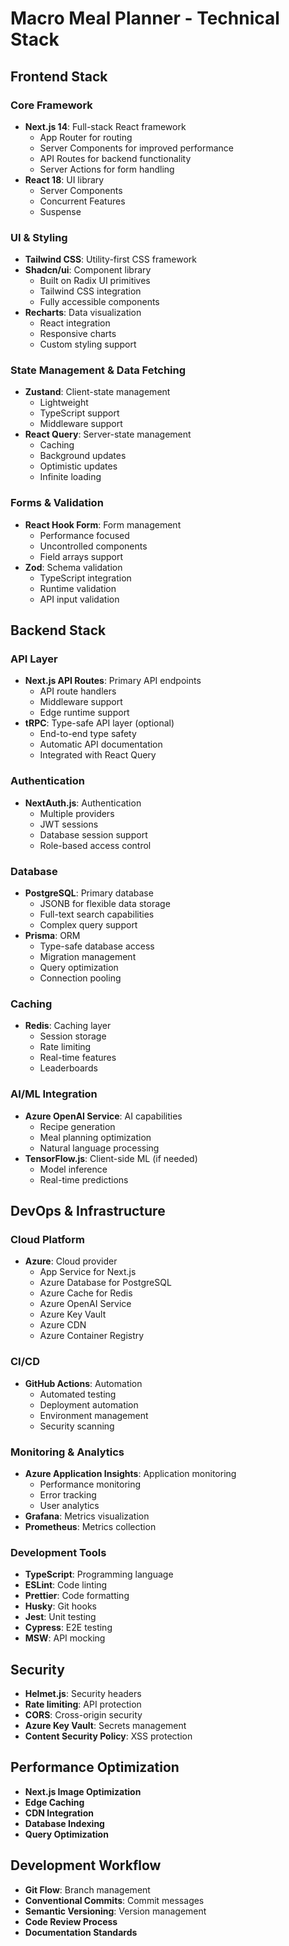 # Macro Meal Planner - Technical Stack

## Frontend Stack

### Core Framework
- **Next.js 14**: Full-stack React framework
  - App Router for routing
  - Server Components for improved performance
  - API Routes for backend functionality
  - Server Actions for form handling
- **React 18**: UI library
  - Server Components
  - Concurrent Features
  - Suspense

### UI & Styling
- **Tailwind CSS**: Utility-first CSS framework
- **Shadcn/ui**: Component library
  - Built on Radix UI primitives
  - Tailwind CSS integration
  - Fully accessible components
- **Recharts**: Data visualization
  - React integration
  - Responsive charts
  - Custom styling support

### State Management & Data Fetching
- **Zustand**: Client-state management
  - Lightweight
  - TypeScript support
  - Middleware support
- **React Query**: Server-state management
  - Caching
  - Background updates
  - Optimistic updates
  - Infinite loading

### Forms & Validation
- **React Hook Form**: Form management
  - Performance focused
  - Uncontrolled components
  - Field arrays support
- **Zod**: Schema validation
  - TypeScript integration
  - Runtime validation
  - API input validation

## Backend Stack

### API Layer
- **Next.js API Routes**: Primary API endpoints
  - API route handlers
  - Middleware support
  - Edge runtime support
- **tRPC**: Type-safe API layer (optional)
  - End-to-end type safety
  - Automatic API documentation
  - Integrated with React Query

### Authentication
- **NextAuth.js**: Authentication
  - Multiple providers
  - JWT sessions
  - Database session support
  - Role-based access control

### Database
- **PostgreSQL**: Primary database
  - JSONB for flexible data storage
  - Full-text search capabilities
  - Complex query support
- **Prisma**: ORM
  - Type-safe database access
  - Migration management
  - Query optimization
  - Connection pooling

### Caching
- **Redis**: Caching layer
  - Session storage
  - Rate limiting
  - Real-time features
  - Leaderboards

### AI/ML Integration
- **Azure OpenAI Service**: AI capabilities
  - Recipe generation
  - Meal planning optimization
  - Natural language processing
- **TensorFlow.js**: Client-side ML (if needed)
  - Model inference
  - Real-time predictions

## DevOps & Infrastructure

### Cloud Platform
- **Azure**: Cloud provider
  - App Service for Next.js
  - Azure Database for PostgreSQL
  - Azure Cache for Redis
  - Azure OpenAI Service
  - Azure Key Vault
  - Azure CDN
  - Azure Container Registry

### CI/CD
- **GitHub Actions**: Automation
  - Automated testing
  - Deployment automation
  - Environment management
  - Security scanning

### Monitoring & Analytics
- **Azure Application Insights**: Application monitoring
  - Performance monitoring
  - Error tracking
  - User analytics
- **Grafana**: Metrics visualization
- **Prometheus**: Metrics collection

### Development Tools
- **TypeScript**: Programming language
- **ESLint**: Code linting
- **Prettier**: Code formatting
- **Husky**: Git hooks
- **Jest**: Unit testing
- **Cypress**: E2E testing
- **MSW**: API mocking

## Security
- **Helmet.js**: Security headers
- **Rate limiting**: API protection
- **CORS**: Cross-origin security
- **Azure Key Vault**: Secrets management
- **Content Security Policy**: XSS protection

## Performance Optimization
- **Next.js Image Optimization**
- **Edge Caching**
- **CDN Integration**
- **Database Indexing**
- **Query Optimization**

## Development Workflow
- **Git Flow**: Branch management
- **Conventional Commits**: Commit messages
- **Semantic Versioning**: Version management
- **Code Review Process**
- **Documentation Standards**
